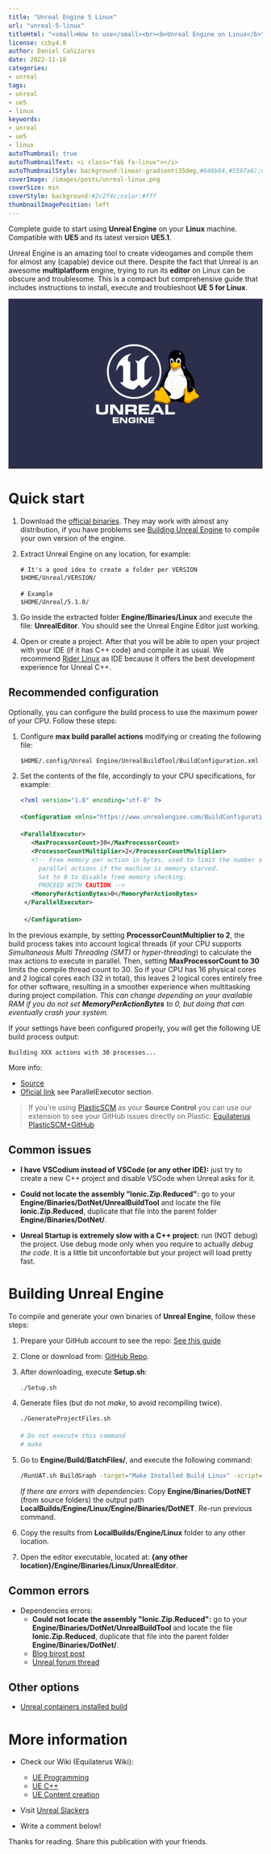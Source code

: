 ```yaml
---
title: "Unreal Engine 5 Linux"
url: "unreal-5-linux"
titleHtml: "<small>How to use</small><br><b>Unreal Engine on Linux</b>"
license: ccby4.0
author: Daniel Cañizares
date: 2022-11-18
categories:
- unreal
tags:
- unreal
- ue5
- linux
keywords:
- unreal
- ue5
- linux
autoThumbnail: true
autoThumbnailText: <i class="fab fa-linux"></i>
autoThumbnailStyle: background:linear-gradient(35deg,#646b94,#5597a6);color:black;
coverImage: /images/posts/unreal-linux.png
coverSize: min
coverStyle: background:#2c2f4c;color:#fff
thumbnailImagePosition: left
---
```


Complete guide to start using **Unreal Engine** on your **Linux** machine. Compatible with **UE5** and its latest version **UE5.1**.
<!--more-->

Unreal Engine is an amazing tool to create videogames and compile them for almost any (capable) device out there. Despite the fact that Unreal is an awesome **multiplatform** engine, trying to run its **editor** on Linux can be obscure and troublesome. This is a compact but comprehensive guide that includes instructions to install, execute and troubleshoot **UE 5 for Linux**.

![unreal linux](/images/posts/unreal-linux.png)

# Quick start

1. Download the [official binaries](https://www.unrealengine.com/en-US/linux). They may work with almost any distribution, if you have problems see [Building Unreal Engine](#building-unreal-engine) to compile your own version of the engine.

2. Extract Unreal Engine on any location, for example:

    ```
    # It's a good idea to create a folder per VERSION
    $HOME/Unreal/VERSION/

    # Example
    $HOME/Unreal/5.1.0/
    ```

3. Go inside the extracted folder **Engine/Binaries/Linux** and execute the file: **UnrealEditor**. You should see the Unreal Engine Editor just working.

4. Open or create a project. After that you will be able to open your project with your IDE (if it has C++ code) and compile it as usual. We recommend [Rider Linux](https://www.jetbrains.com/rider/download/#section=linux) as IDE because it offers the best development experience for Unreal C++.

## Recommended configuration

Optionally, you can configure the build process to use the maximum power of your CPU. Follow these steps:

1. Configure **max build parallel actions** modifying or creating the following file:

   ```
   $HOME/.config/Unreal Engine/UnrealBuildTool/BuildConfiguration.xml
   ```

2. Set the contents of the file, accordingly to your CPU specifications, for example:

   ```xml
   <?xml version="1.0" encoding="utf-8" ?>

   <Configuration xmlns="https://www.unrealengine.com/BuildConfiguration">

   <ParallelExecutor>
      <MaxProcessorCount>30</MaxProcessorCount>
      <ProcessorCountMultiplier>2</ProcessorCountMultiplier>
      <!-- Free memory per action in bytes, used to limit the number of 
        parallel actions if the machine is memory starved. 
        Set to 0 to disable free memory checking.
        PROCEED WITH CAUTION -->
      <MemoryPerActionBytes>0</MemoryPerActionBytes>
    </ParallelExecutor>

    </Configuration>
    ```

In the previous example, by setting **ProcessorCountMultiplier to 2**, the build process takes into account logical threads (if your CPU supports *Simultaneous Multi Threading (SMT)* or *hyper-threading*) to calculate the max actions to execute in parallel. Then, setting **MaxProcessorCount to 30** limits the compile thread count to 30. So if your CPU has 16 physical cores and 2 logical cores each (32 in total), this leaves 2 logical cores entirely free for other software, resulting in a smoother experience when multitasking during project compilation. *This can change depending on your available RAM if you do not set **MemoryPerActionBytes** to 0, but doing that can eventually crash your system.*

If your settings have been configured properly, you will get the following UE build process output:

```
Building XXX actions with 30 processes...
```

More info:
 * [Source](https://gpuopen.com/learn/threadripper-for-gamedev-ue4/)
 * [Oficial link](https://docs.unrealengine.com/5.1/en-US/build-configuration-for-unreal-engine/) see ParallelExecutor section.

> If you're using [PlasticSCM](https://www.plasticscm.com/) as your **Source Control** you can use our extension to see your GitHub issues directly on Plastic: [Equilaterus PlasticSCM+GitHub](https://github.com/equilaterus-gamestudios/PlasticSCM-GitHub-extension)

## Common issues

* **I have VSCodium instead of VSCode (or any other IDE):** just try to create a new C++ project and disable VSCode when Unreal asks for it.

* **Could not locate the assembly "Ionic.Zip.Reduced":** go to your **Engine/Binaries/DotNet/UnrealBuildTool** and locate the file **Ionic.Zip.Reduced**, duplicate that file into the parent folder **Engine/Binaries/DotNet/**.

* **Unreal Startup is extremely slow with a C++ project:** run (NOT debug) the project. Use debug mode only when you require to actually *debug the code*. It is a little bit unconfortable but your project will load pretty fast.


# Building Unreal Engine

To compile and generate your own binaries of **Unreal Engine**, follow these steps:

1. Prepare your GitHub account to see the repo: [See this guide](https://www.unrealengine.com/en-US/ue-on-github)

2. Clone or download from: [GitHub Repo](https://github.com/EpicGames/UnrealEngine).

3. After downloading, execute **Setup.sh**:

   ```sh
   ./Setup.sh
   ```

3. Generate files (but do not *make*, to avoid recompiling twice).

   ```sh
   ./GenerateProjectFiles.sh

   # Do not execute this command 
   # make
   ```

4. Go to **Engine/Build/BatchFiles/**, and execute the following command:

   ```sh
   /RunUAT.sh BuildGraph -target="Make Installed Build Linux" -script=Engine/Build/InstalledEngineBuild.xml -clean -set:HostPlatformOnly=true -set:WithDDC=false -set:GameConfigurations="Development;Shipping"
   ```

   *If there are errors with dependencies*: Copy **Engine/Binaries/DotNET** (from source folders) the output path  **LocalBuilds/Engine/Linux/Engine/Binaries/DotNET**. Re-run previous command.

6. Copy the results from **LocalBuilds/Engine/Linux** folder to any other location.

7. Open the editor executable, located at: **{any other location}/Engine/Binaries/Linux/UnrealEditor**.

## Common errors

* Dependencies errors:
  * **Could not locate the assembly "Ionic.Zip.Reduced":** go to your **Engine/Binaries/DotNet/UnrealBuildTool** and locate the file **Ionic.Zip.Reduced**, duplicate that file into the parent folder **Engine/Binaries/DotNet/**.
  * [Blog birost post](https://blog.birost.com/a?ID=01650-81b216da-49aa-49a2-81f4-9b699aed1057)
  * [Unreal forum thread](https://forums.unrealengine.com/t/linux-build-missing-references/296487)

## Other options

* [Unreal containers installed build](https://unrealcontainers.com/docs/use-cases/linux-installed-builds)


# More information

* Check our Wiki (Equilaterus Wiki):
  * [UE Programming](https://equilaterus.com/wiki/docs/unreal/ue-programming/)
  * [UE C++](https://equilaterus.com/wiki/docs/unreal/ue-cpp/)
  * [UE Content creation](https://equilaterus.com/wiki/docs/unreal/ue-content-creation/)

* Visit [Unreal Slackers](https://unrealslackers.org/)

* Write a comment below!

Thanks for reading. Share this publication with your friends.
